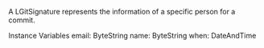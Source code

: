 A LGitSignature represents the information of a specific person for a commit.Instance Variables	email:		ByteString	name:		ByteString	when:		DateAndTime